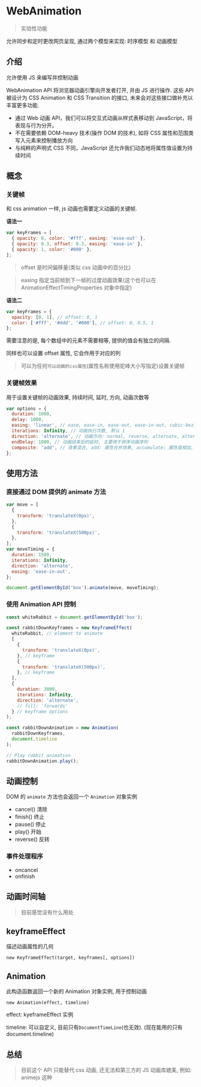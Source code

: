 # WebAnimation

> 实验性功能

允许同步和定时更改网页呈现, 通过两个模型来实现: 时序模型 和 动画模型

## 介绍

允许使用 JS 来编写并控制动画

WebAnimation API 将浏览器动画引擎向开发者打开, 并由 JS 进行操作. 这些 API 被设计为 CSS Animation 和 CSS Transition 的接口, 未来会对这些接口做补充以丰富更多功能.

- 通过 Web 动画 API，我们可以将交互式动画从样式表移动到 JavaScript，将表现与行为分开。
- 不在需要依赖 DOM-heavy 技术(操作 DOM 的技术), 如将 CSS 属性和范围类写入元素来控制播放方向
- 与纯粹的声明式 CSS 不同，JavaScript 还允许我们动态地将属性值设置为持续时间

## 概念

### 关键帧

和 css animation 一样, js 动画也需要定义动画的关键帧.

**语法一**

```js
var keyFrames = [
  { opacity: 0, color: '#fff', easing: 'esse-out' },
  { opacity: 0.3, offset: 0.3, easing: 'ease-in' },
  { opacity: 1, color: '#000' },
];
```

> offset 是时间偏移量(类似 css 动画中的百分比)

> easing 指定当前帧到下一帧的过度动画效果(这个也可以在 AnimationEffectTimingProperties 对象中指定)

**语法二**

```js
var keyFrames = {
  opacity: [0, 1], // offset: 0, 1
  color: ['#fff', '#ddd', '#000'], // offset: 0, 0.5, 1
};
```

需要注意的是, 每个数组中的元素不需要相等, 提供的值会有独立的间隔.

同样也可以设置 offset 属性, 它会作用于对应的列

> 可以为任何`可以动画的css属性`(属性名称使用驼峰大小写指定)设置关键帧

### 关键帧效果

用于设置关键帧的动画效果, 持续时间, 延时, 方向, 动画次数等

```js
var options = {
  duration: 1000,
  delay: 1000,
  easing: 'linear', // ease, ease-in, ease-out, ease-in-out, cubic-bezier()
  iterations: Infinity, // 动画执行次数, 默认 1
  direction: 'alternate', // 动画方向: normal, reverse, alternate, alternate-reverse
  endDelay: 1000, // 动画结束后的延时, 主要用于排序动画序列
  composite: 'add', // 效果混合, add: 属性合并效果, accumulate: 属性值相加, replace: 替换
};
```

## 使用方法

### 直接通过 DOM 提供的 animate 方法

```js
var move = [
  {
    transform: 'translateX(0px)',
  },
  {
    transform: 'translateX(500px)',
  },
];
var moveTiming = {
  duration: 1500,
  iterations: Infinity,
  direction: 'alternate',
  easing: 'ease-in-out',
};

document.getElementById('box').animate(move, moveTiming);
```

### 使用 Animation API 控制

```js
const whiteRabbit = document.getElementById('box');

const rabbitDownKeyframes = new KeyframeEffect(
  whiteRabbit, // element to animate
  [
    {
      transform: 'translateX(0px)',
    }, // keyframe
    {
      transform: 'translateX(500px)',
    }, // keyframe
  ],
  {
    duration: 3000,
    iterations: Infinity,
    direction: 'alternate',
    // fill: 'forwards'
  } // keyframe options
);

const rabbitDownAnimation = new Animation(
  rabbitDownKeyframes,
  document.timeline
);

// Play rabbit animation
rabbitDownAnimation.play();
```

## 动画控制

DOM 的 `animate` 方法也会返回一个 `Animation` 对象实例

- cancel() 清除
- finish() 终止
- pause() 停止
- play() 开始
- reverse() 反转

### 事件处理程序

- oncancel
- onfinish

## 动画时间轴

> 目前感觉没有什么用处

## keyframeEffect

描述动画属性的几何

`new KeyframeEffect(target, keyframes[, options])`

## Animation

此构造函数返回一个新的 Animation 对象实例, 用于控制动画

`new Animation(effect, timeline)`

effect: kyeframeEffect 实例

timeline: 可以自定义, 目前只有`DocumentTimeLine`(也无效). (现在能用的只有 document.timeline)

## 总结

> 目前这个 API 只能替代 css 动画, 还无法和第三方的 JS 动画库媲美, 例如: animejs 这种
